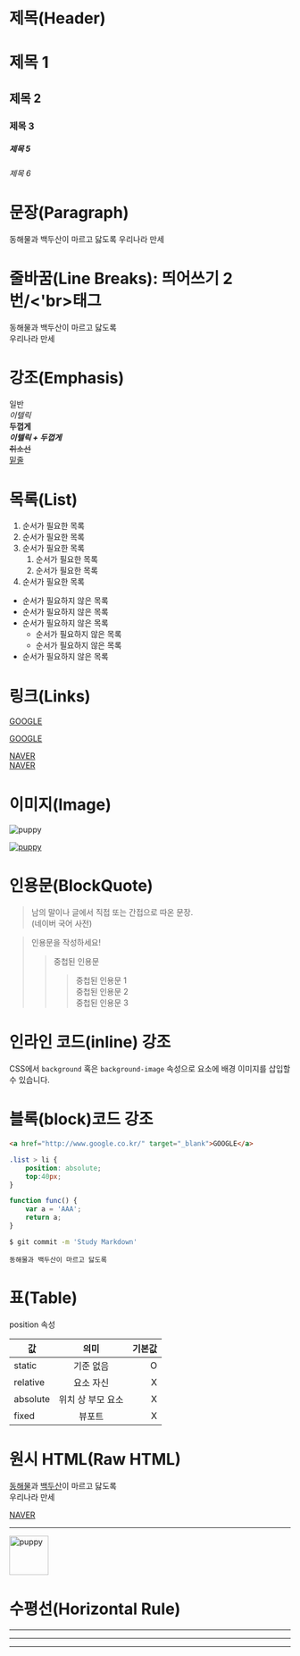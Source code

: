 # 제목(Header)

# 제목 1
## 제목 2
### 제목 3
##### 제목 5
###### 제목 6

# 문장(Paragraph)

동해물과 백두산이 마르고 닳도록
우리나라 만세

# 줄바꿈(Line Breaks): 띄어쓰기 2번/<'br>태그

동해물과 백두산이 마르고 닳도록  
우리나라 만세

# 강조(Emphasis)

일반  
_이텔릭_  
**두껍게**  
**_이텔릭 + 두껍게_**  
~~취소선~~  
<u>밑줄</u>

# 목록(List)
1. 순서가 필요한 목록
1. 순서가 필요한 목록
1. 순서가 필요한 목록  
   1. 순서가 필요한 목록
   1. 순서가 필요한 목록
1. 순서가 필요한 목록


- 순서가 필요하지 않은 목록
- 순서가 필요하지 않은 목록
- 순서가 필요하지 않은 목록
    - 순서가 필요하지 않은 목록
    - 순서가 필요하지 않은 목록
- 순서가 필요하지 않은 목록

# 링크(Links)

<a href="http://google.com">GOOGLE</a> 

[GOOGLE](http://google.com)

<a href="http://naver.com" title="NAVER로 이동!">NAVER</a>   
[NAVER](http://naver.com "NAVER로 이동!")

# 이미지(Image)

![puppy](https://image.dongascience.com/Photo/2020/03/5bddba7b6574b95d37b6079c199d7101.jpg)

[![puppy](https://image.dongascience.com/Photo/2020/03/5bddba7b6574b95d37b6079c199d7101.jpg)](http://naver.com)

# 인용문(BlockQuote)

> 남의 말이나 글에서 직접 또는 간접으로 따온 문장.  
> (네이버 국어 사전)

>인용문을 작성하세요!
>>중첩된 인용문
>>> 중첩된 인용문 1  
>>> 중첩된 인용문 2  
>>> 중첩된 인용문 3

# 인라인 코드(inline) 강조

CSS에서 `background` 혹은 
`background-image` 속성으로 요소에 배경
이미지를 삽입할 수 있습니다.

# 블록(block)코드 강조

```html
<a href="http://www.google.co.kr/" target="_blank">GOOGLE</a>
```

```css
.list > li {
    position: absolute;
    top:40px;
}
```

```javascript
function func() {
    var a = 'AAA';
    return a;
}
```

```bash
$ git commit -m 'Study Markdown'
```

```plaintext
동해물과 백두산이 마르고 닳도록
```

# 표(Table)

position 속성

값 | 의미 | 기본값
--|:--:|--:
static | 기준 없음 | O
relative | 요소 자신 | X
absolute | 위치 상 부모 요소 | X
fixed | 뷰포트 | X 
  
# 원시 HTML(Raw HTML)

<span style="text-decoration: underline;">동해물</span>과 <u>백두산</u>이 마르고 닳도록<br />
우리나라 만세

<a href="http://naver.com" title="NAVER로 이동!" target="_blank">NAVER</a>   

---  
  
<img width="70" src="https://image.dongascience.com/Photo/2020/03/5bddba7b6574b95d37b6079c199d7101.jpg" alt="puppy">

# 수평선(Horizontal Rule)

---

***

___